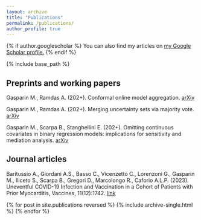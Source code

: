 ```yaml
---
layout: archive
title: "Publications"
permalink: /publications/
author_profile: true
---
```


{% if author.googlescholar %}
  You can also find my articles on <u><a href="{{author.googlescholar}}">my Google Scholar profile</a>.</u>
{% endif %}

{% include base_path %}

## Preprints and working papers

Gasparin M., Ramdas A. (202+). Conformal online model aggregation. [arXiv](https://arxiv.org/abs/2403.15527)

Gasparin M., Ramdas A. (202+). Merging uncertainty sets via majority vote. [arXiv](https://arxiv.org/abs/2401.09379)


Gasparin M., Scarpa B., Stanghellini E. (202+). Omitting continuous covariates in binary regression models: implications for sensitivity and mediation analysis. [arXiv](https://arxiv.org/abs/2306.09969)


## Journal articles

Baritussio A., Giordani A.S., Basso C., Vicenzetto C., Lorenzoni G., Gasparin M., Iliceto S., Scarpa B., Gregori D., Marcolongo R., Caforio A.L.P. (2023). Uneventful COVID-19 Infection and Vaccination in a Cohort of Patients with Prior Myocarditis, Vaccines, 11(12):1742. [link](https://www.mdpi.com/2076-393X/11/12/1742)

{% for post in site.publications reversed %}
  {% include archive-single.html %}
{% endfor %}
